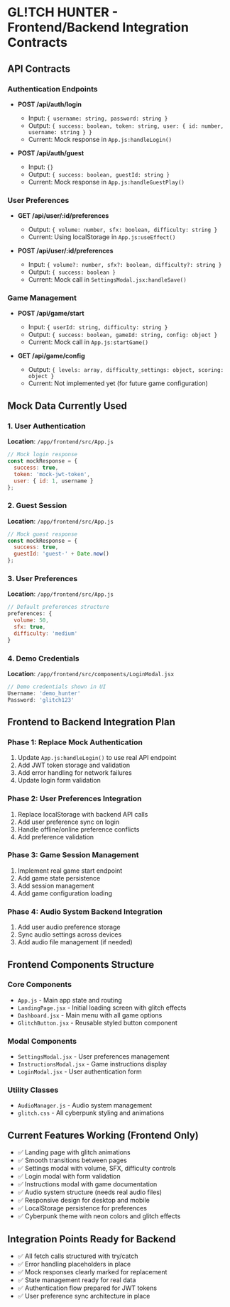 # GL!TCH HUNTER - Frontend/Backend Integration Contracts

## API Contracts

### Authentication Endpoints
- **POST /api/auth/login**
  - Input: `{ username: string, password: string }`
  - Output: `{ success: boolean, token: string, user: { id: number, username: string } }`
  - Current: Mock response in `App.js:handleLogin()`

- **POST /api/auth/guest**
  - Input: `{}`
  - Output: `{ success: boolean, guestId: string }`
  - Current: Mock response in `App.js:handleGuestPlay()`

### User Preferences
- **GET /api/user/:id/preferences**
  - Output: `{ volume: number, sfx: boolean, difficulty: string }`
  - Current: Using localStorage in `App.js:useEffect()`

- **POST /api/user/:id/preferences**
  - Input: `{ volume?: number, sfx?: boolean, difficulty?: string }`
  - Output: `{ success: boolean }`
  - Current: Mock call in `SettingsModal.jsx:handleSave()`

### Game Management
- **POST /api/game/start**
  - Input: `{ userId: string, difficulty: string }`
  - Output: `{ success: boolean, gameId: string, config: object }`
  - Current: Mock call in `App.js:startGame()`

- **GET /api/game/config**
  - Output: `{ levels: array, difficulty_settings: object, scoring: object }`
  - Current: Not implemented yet (for future game configuration)

## Mock Data Currently Used

### 1. User Authentication
**Location**: `/app/frontend/src/App.js`
```javascript
// Mock login response
const mockResponse = {
  success: true,
  token: 'mock-jwt-token',
  user: { id: 1, username }
};
```

### 2. Guest Session
**Location**: `/app/frontend/src/App.js`
```javascript
// Mock guest response
const mockResponse = {
  success: true,
  guestId: 'guest-' + Date.now()
};
```

### 3. User Preferences
**Location**: `/app/frontend/src/App.js`
```javascript
// Default preferences structure
preferences: {
  volume: 50,
  sfx: true,
  difficulty: 'medium'
}
```

### 4. Demo Credentials
**Location**: `/app/frontend/src/components/LoginModal.jsx`
```javascript
// Demo credentials shown in UI
Username: 'demo_hunter'
Password: 'glitch123'
```

## Frontend to Backend Integration Plan

### Phase 1: Replace Mock Authentication
1. Update `App.js:handleLogin()` to use real API endpoint
2. Add JWT token storage and validation
3. Add error handling for network failures
4. Update login form validation

### Phase 2: User Preferences Integration
1. Replace localStorage with backend API calls
2. Add user preference sync on login
3. Handle offline/online preference conflicts
4. Add preference validation

### Phase 3: Game Session Management
1. Implement real game start endpoint
2. Add game state persistence
3. Add session management
4. Add game configuration loading

### Phase 4: Audio System Backend Integration
1. Add user audio preference storage
2. Sync audio settings across devices
3. Add audio file management (if needed)

## Frontend Components Structure

### Core Components
- `App.js` - Main app state and routing
- `LandingPage.jsx` - Initial loading screen with glitch effects
- `Dashboard.jsx` - Main menu with all game options
- `GlitchButton.jsx` - Reusable styled button component

### Modal Components
- `SettingsModal.jsx` - User preferences management
- `InstructionsModal.jsx` - Game instructions display
- `LoginModal.jsx` - User authentication form

### Utility Classes
- `AudioManager.js` - Audio system management
- `glitch.css` - All cyberpunk styling and animations

## Current Features Working (Frontend Only)
- ✅ Landing page with glitch animations
- ✅ Smooth transitions between pages
- ✅ Settings modal with volume, SFX, difficulty controls
- ✅ Login modal with form validation
- ✅ Instructions modal with game documentation
- ✅ Audio system structure (needs real audio files)
- ✅ Responsive design for desktop and mobile
- ✅ LocalStorage persistence for preferences
- ✅ Cyberpunk theme with neon colors and glitch effects

## Integration Points Ready for Backend
- ✅ All fetch calls structured with try/catch
- ✅ Error handling placeholders in place
- ✅ Mock responses clearly marked for replacement
- ✅ State management ready for real data
- ✅ Authentication flow prepared for JWT tokens
- ✅ User preference sync architecture in place